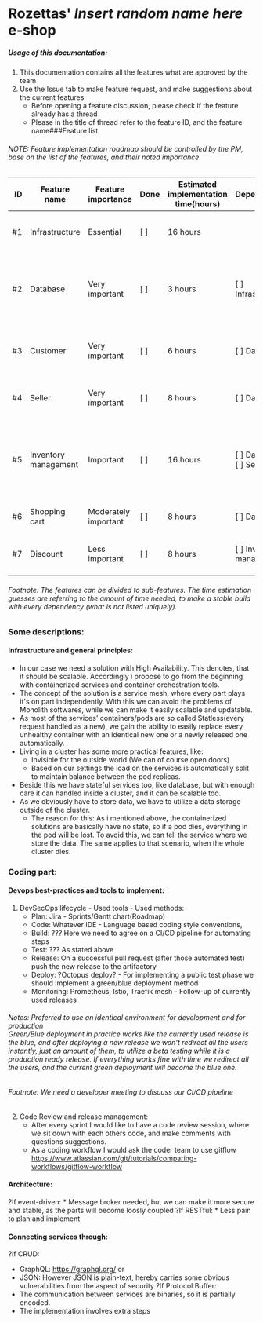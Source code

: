 # Rozettas' *Insert random name here* e-shop

##### Usage of this documentation:
1. This documentation contains all the features what are approved by the team
2. Use the Issue tab to make feature request, and make suggestions about the current features
   * Before opening a feature discussion, please check if the feature already has a thread
   * Please in the title of thread refer to the feature ID, and the feature name###Feature list

###### NOTE: Feature implementation roadmap should be controlled by the PM, base on the list of the features, and their noted importance.

|ID|Feature name|Feature importance|Done|Estimated implementation time(hours)| Dependencies|Description
| ---:| --- | --- | --- | --- | --- | --- |
#1|Infrastructure|Essential|[ ]| 16 hours| | The IT infrastructure of the webshop
#2|Database|Very important|[ ]|3 hours| [ ] Infrastructure| The database itself stores and manages every dataset we need
#3|Customer|Very important|[ ]|6 hours|[ ] Database| Service that handles sensitive customer data
#4|Seller|Very important|[ ]| 8 hours| [ ] Database| Service that handles sensitive seller data
#5|Inventory management|Important|[ ]|16 hours|[ ] Database</br>[ ] Seller| Service that can track the state of the sellers' inventory, possible third-party connections
#6|Shopping cart|Moderately important|[ ]|8 hours|[ ] Database|Service that handles the ordering lists
#7|Discount| Less important|[ ]|8 hours|[ ] Inventory management| Service that can handle temporary pricing rules
###### Footnote: The features can be divided to sub-features. The time estimation guesses are referring to the amount of time needed, to make a stable build with every dependency (what is not listed uniquely).

### Some descriptions:

#### Infrastructure and general principles:
* In our case we need a solution with High Availability. This denotes, that it should be scalable. Accordingly i propose to go from the beginning with containerized services and container orchestration tools.
* The concept of the solution is a service mesh, where every part plays it's on part independently. With this we can avoid the problems of Monolith softwares, while we can make it easily scalable and updatable.
* As most of the services' containers/pods are so called Statless(every request handled as a new), we gain the ability to easily replace every unhealthy container with an identical new one or a newly released one automatically.
* Living in a cluster has some more practical features, like:
   * Invisible for the outside world (We can of course open doors)
   * Based on our settings the load on the services is automatically split to maintain balance between the pod replicas.
* Beside this we have stateful services too, like database, but with enough care it can handled inside a cluster, and it can be scalable too.
* As we obviously have to store data, we have to utilize a data storage outside of the cluster.
   * The reason for this: As i mentioned above, the containerized solutions are basically have no state, so if a pod dies, everything in the pod will be lost. To avoid this, we can tell the service where we store the data. The same applies to 
     that scenario, when the whole cluster dies.
     
### Coding part:

#### Devops best-practices and tools to implement:
1. DevSecOps lifecycle - Used tools - Used methods:
   * Plan: Jira - Sprints/Gantt chart(Roadmap)
   * Code: Whatever IDE - Language based coding style conventions, 
   * Build: ??? Here we need to agree on a CI/CD pipeline for automating steps
   * Test: ??? As stated above
   * Release: On a successful pull request (after those automated test) push the new release to the artifactory
   * Deploy: ?Octopus deploy? - For implementing a public test phase we should implement a green/blue deployment method
   * Monitoring: Prometheus, Istio, Traefik mesh - Follow-up of currently used releases

###### Notes: Preferred to use an identical environment for development and for production</br>Green/Blue deployment in practice works like the currently used release is the blue, and after deploying a new release we won't redirect all the users instantly, just an amount of them, to utilize a beta testing while it is a production ready release. If everything works fine with time we redirect all the users, and the current green deployment will become the blue one.

###### Footnote: We need a developer meeting to discuss our CI/CD pipeline
2. Code Review and release management:
   * After every sprint I would like to have a code review session, where we sit down with each others code, and make comments with questions suggestions.
   * As a coding workflow I would ask the coder team to use gitflow
     https://www.atlassian.com/git/tutorials/comparing-workflows/gitflow-workflow

#### Architecture:
   ?If event-driven:
      * Message broker needed, but we can make it more secure and stable, as the parts will become loosly coupled
   ?If RESTful:
      * Less pain to plan and implement

#### Connecting services through:
?If CRUD:</br>
   * GraphQL: https://graphql.org/ or
   * JSON: However JSON is plain-text, hereby carries some obvious vulnerabilities from the aspect of security
?If Protocol Buffer:
   * The communication between services are binaries, so it is partially encoded.
   * The implementation involves extra steps
